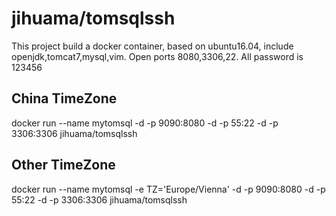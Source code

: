 # jihuama/tomsqlssh
This project build a docker container, based on ubuntu16.04, include openjdk,tomcat7,mysql,vim.
Open ports 8080,3306,22.
All password is 123456
## China TimeZone
docker run --name mytomsql -d -p 9090:8080 -d -p 55:22 -d -p 3306:3306 jihuama/tomsqlssh
## Other TimeZone
docker run --name mytomsql -e TZ='Europe/Vienna' -d -p 9090:8080 -d -p 55:22 -d -p 3306:3306 jihuama/tomsqlssh
